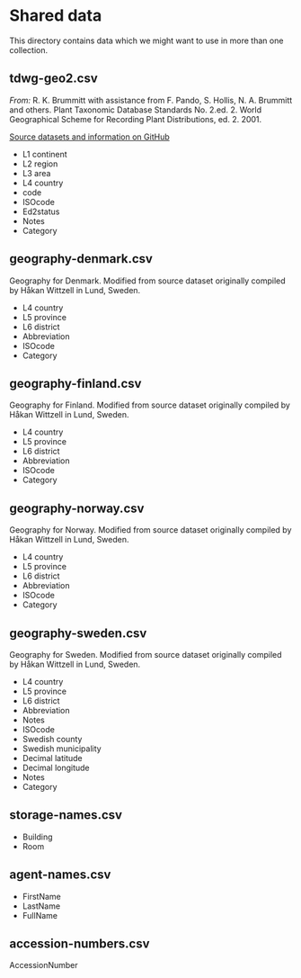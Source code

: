 Shared data
===========

This directory contains data which we might want to use in more than one collection.


tdwg-geo2.csv
-------------

*From:* R. K. Brummitt with assistance from F. Pando, S. Hollis, N. A. Brummitt and others. Plant Taxonomic Database Standards No. 2.ed. 2. World Geographical Scheme for Recording Plant Distributions, ed. 2.  2001.

[Source datasets and information on GitHub](https://github.com/tdwg/prior-standards/tree/master/world-geographical-scheme-for-recording-plant-distributions)

* L1 continent
* L2 region
* L3 area
* L4 country
* code
* ISOcode
* Ed2status
* Notes
* Category


geography-denmark.csv
--------------------
Geography for Denmark. Modified from source dataset originally compiled by Håkan Wittzell in Lund, Sweden.

* L4 country
* L5 province
* L6 district
* Abbreviation
* ISOcode
* Category


geography-finland.csv
--------------------
Geography for Finland. Modified from source dataset originally compiled by Håkan Wittzell in Lund, Sweden.

* L4 country
* L5 province
* L6 district
* Abbreviation
* ISOcode
* Category


geography-norway.csv
--------------------
Geography for Norway. Modified from source dataset originally compiled by Håkan Wittzell in Lund, Sweden.

* L4 country
* L5 province
* L6 district
* Abbreviation
* ISOcode
* Category


geography-sweden.csv
--------------------
Geography for Sweden. Modified from source dataset originally compiled by Håkan Wittzell in Lund, Sweden.

* L4 country
* L5 province
* L6 district
* Abbreviation
* Notes
* ISOcode
* Swedish county
* Swedish municipality
* Decimal latitude
* Decimal longitude
* Notes
* Category


storage-names.csv
----------------
* Building
* Room


agent-names.csv
--------------------
* FirstName
* LastName
* FullName


accession-numbers.csv
--------------------
AccessionNumber


